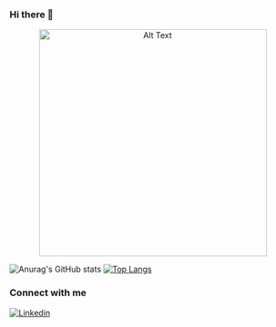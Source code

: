 ### Hi there 👋

<p align="center">
  <img src="[https://media3.giphy.com/media/jOpLbiGmHR9S0/giphy.gif?cid=6c09b952ptuprrz0t28zox69qygt0y43jgi1030967hhw10n&rid=giphy.gif&ct=g](https://media.tenor.com/1Lq8BYS_Y1YAAAAM/the-office-michael-scott.gif)" alt="Alt Text" width="400" height="400">
</p>

![Anurag's GitHub stats](https://github-readme-stats.vercel.app/api?username=hollymcevoy&show_icons=true&theme=cobalt)
[![Top Langs](https://github-readme-stats.vercel.app/api/top-langs/?username=hollymcevoy&layout=compact)](https://github.com/anuraghazra/github-readme-stats)

### Connect with me 
[![Linkedin](https://images.unsplash.com/photo-1600320040144-c42faa9ee811)](https://www.linkedin.com/in/holly-mcevoy-27b49322b/)


